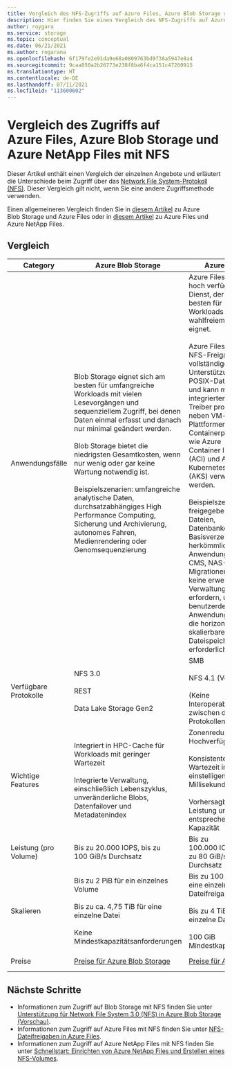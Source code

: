 ```yaml
---
title: Vergleich des NFS-Zugriffs auf Azure Files, Azure Blob Storage und Azure NetApp Files
description: Hier finden Sie einen Vergleich des NFS-Zugriffs auf Azure Files, Azure Blob Storage und Azure NetApp Files.
author: roygara
ms.service: storage
ms.topic: conceptual
ms.date: 06/21/2021
ms.author: rogarana
ms.openlocfilehash: 6f179fe2e91da9e68a0809763bd9f38a5947e8a4
ms.sourcegitcommit: 9caa850a2b26773e238f8ba6f4ca151c47260915
ms.translationtype: HT
ms.contentlocale: de-DE
ms.lasthandoff: 07/11/2021
ms.locfileid: "113600602"
---
```

# <a name="compare-access-to-azure-files-blob-storage-and-azure-netapp-files-with-nfs"></a>Vergleich des Zugriffs auf Azure Files, Azure Blob Storage und Azure NetApp Files mit NFS

Dieser Artikel enthält einen Vergleich der einzelnen Angebote und erläutert die Unterschiede beim Zugriff über das [Network File System-Protokoll (NFS)](https://en.wikipedia.org/wiki/Network_File_System). Dieser Vergleich gilt nicht, wenn Sie eine andere Zugriffsmethode verwenden.

Einen allgemeineren Vergleich finden Sie in [diesem Artikel](storage-introduction.md) zu Azure Blob Storage und Azure Files oder in [diesem Artikel](../files/storage-files-netapp-comparison.md) zu Azure Files und Azure NetApp Files.

## <a name="comparison"></a>Vergleich

|Category  |Azure Blob Storage  |Azure Files  |Azure NetApp Files  |
|---------|---------|---------|---------|
|Anwendungsfälle     |Blob Storage eignet sich am besten für umfangreiche Workloads mit vielen Lesevorgängen und sequenziellem Zugriff, bei denen Daten einmal erfasst und danach nur minimal geändert werden.<br></br>Blob Storage bietet die niedrigsten Gesamtkosten, wenn nur wenig oder gar keine Wartung notwendig ist.<br></br>Beispielszenarien: umfangreiche analytische Daten, durchsatzabhängiges High Performance Computing, Sicherung und Archivierung, autonomes Fahren, Medienrendering oder Genomsequenzierung         |Azure Files ist ein hoch verfügbarer Dienst, der sich am besten für Workloads mit wahlfreiem Zugriff eignet.<br></br>Azure Files bietet für NFS-Freigaben vollständige Unterstützung für POSIX-Dateisysteme und kann mit dem integrierten CSI-Treiber problemlos neben VM-basierten Plattformen auf Containerplattformen wie Azure Container Instances (ACI) und Azure Kubernetes Service (AKS) verwendet werden.<br></br>Beispielszenarien: freigegebene Dateien, Datenbanken, Basisverzeichnisse, herkömmliche Anwendungen, ERP, CMS, NAS-Migrationen, die keine erweiterte Verwaltung erfordern, und benutzerdefinierte Anwendungen, für die horizontal skalierbarer Dateispeicher erforderlich ist         |Azure NetApp Files ist ein vollständig verwalteter Dateidienst in der Cloud, der von NetApp unterstützt wird und erweiterte Verwaltungsfunktionen bietet.<br></br>NetApp Files eignet sich für Workloads, die wahlfreien Zugriff erfordern, und bietet umfassende Protokollunterstützung sowie Datenschutzfunktionen.<br></br>Beispielszenarien: Lokale NAS-Migration für Unternehmen, die umfassende Verwaltungsfunktionen erfordert, wartezeitempfindliche Workloads wie SAP HANA, wartezeitempfindliches oder IOPS-intensives High Performance Computing oder Workloads, die gleichzeitigen Zugriff mit mehreren Protokollen erfordern         |
|Verfügbare Protokolle     |NFS 3.0<br></br>REST<br></br>Data Lake Storage Gen2         |SMB<br><br>NFS 4.1 (Vorschau)<br></br> (Keine Interoperabilität zwischen den Protokollen)         |NFS 3.0 und 4.1<br></br>SMB         |
|Wichtige Features     | Integriert in HPC-Cache für Workloads mit geringer Wartezeit <br> </br> Integrierte Verwaltung, einschließlich Lebenszyklus, unveränderliche Blobs, Datenfailover und Metadatenindex         | Zonenredundant für Hochverfügbarkeit <br></br> Konsistente Wartezeit im einstelligen Millisekundenbereich <br></br>Vorhersagbare Leistung und Kosten entsprechend der Kapazität         |Extrem niedrige Wartezeit (unter einer Millisekunde)<br></br>Umfangreiche NetApp ONTAP-Verwaltungsfunktionen wie SnapMirror in der Cloud<br></br>Konsistente Hybrid Cloud-Umgebung         |
|Leistung (pro Volume)     |Bis zu 20.000 IOPS, bis zu 100 GiB/s Durchsatz         |Bis zu 100.000 IOPS, bis zu 80 GiB/s Durchsatz         |Bis zu 460.000 IOPS, bis zu 36 GiB/s Durchsatz         |
|Skalieren     | Bis zu 2 PiB für ein einzelnes Volume <br></br> Bis zu ca. 4,75 TiB für eine einzelne Datei<br></br>Keine Mindestkapazitätsanforderungen         |Bis zu 100 TiB für eine einzelne Dateifreigabe<br></br>Bis zu 4 TiB für eine einzelne Datei<br></br>100 GiB Mindestkapazität         |Bis zu 100 TiB für ein einzelnes Volume<br></br>Bis zu 16 TiB für eine einzelne Datei<br></br>Konsistente Hybrid Cloud-Umgebung         |
|Preise     |[Preise für Azure Blob Storage](https://azure.microsoft.com/pricing/details/storage/blobs/)         |[Preise für Azure Files](https://azure.microsoft.com/pricing/details/storage/files/)         |[Preise für Azure NetApp Files](https://azure.microsoft.com/pricing/details/netapp/)         |


## <a name="next-steps"></a>Nächste Schritte

- Informationen zum Zugriff auf Blob Storage mit NFS finden Sie unter [Unterstützung für Network File System 3.0 (NFS) in Azure Blob Storage (Vorschau)](../blobs/network-file-system-protocol-support.md).
- Informationen zum Zugriff auf Azure Files mit NFS finden Sie unter [NFS-Dateifreigaben in Azure Files](../files/files-nfs-protocol.md).
- Informationen zum Zugriff auf Azure NetApp Files mit NFS finden Sie unter [Schnellstart: Einrichten von Azure NetApp Files und Erstellen eines NFS-Volumes](../../azure-netapp-files/azure-netapp-files-quickstart-set-up-account-create-volumes.md).
